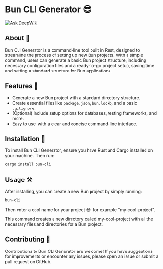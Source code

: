 # Bun CLI Generator 😎
[![Ask DeepWiki](https://deepwiki.com/badge.svg)](https://deepwiki.com/KevinArce/bun-cli)

## About 🦀

Bun CLI Generator is a command-line tool built in Rust, designed to streamline the process of setting up new Bun projects. With a simple command, users can generate a basic Bun project structure, including necessary configuration files and a ready-to-go project setup, saving time and setting a standard structure for Bun applications.

## Features 🚀

- Generate a new Bun project with a standard directory structure.
- Create essential files like `package.json`, `bun.lockb`, and a basic `.gitignore`.
- (Optional) Include setup options for databases, testing frameworks, and more.
- Easy to use, with a clear and concise command-line interface.

## Installation 👾

To install Bun CLI Generator, ensure you have Rust and Cargo installed on your machine. Then run:

```bash
cargo install bun-cli
```

## Usage ⚒️

After installing, you can create a new Bun project by simply running:

```bash
bun-cli
```
Then enter a cool name for your project 😎, for example "my-cool-project".

This command creates a new directory called my-cool-project with all the necessary files and directories for a Bun project.

## Contributing 🤠
Contributions to Bun CLI Generator are welcome! If you have suggestions for improvements or encounter any issues, please open an issue or submit a pull request on GitHub.
